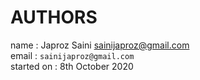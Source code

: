 # AUTHORS

name : Japroz Saini <sainijaproz@gmail.com><br>
email : `sainijaproz@gmail.com`<br>
started on : 8th October 2020<br>
